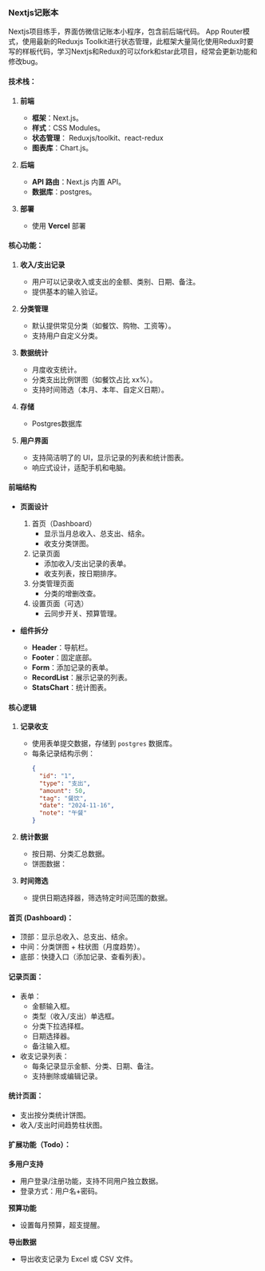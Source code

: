 ### **Nextjs记账本**
Nextjs项目练手，界面仿微信记账本小程序，包含前后端代码。
App Router模式，使用最新的Reduxjs Toolkit进行状态管理，此框架大量简化使用Redux时要写的样板代码，学习Nextjs和Redux的可以fork和star此项目，经常会更新功能和修改bug。

#### **技术栈：**
1. **前端**
   - **框架**：Next.js。
   - **样式**：CSS Modules。
   - **状态管理**： Reduxjs/toolkit、react-redux
   - **图表库**：Chart.js。

2. **后端**
   - **API 路由**：Next.js 内置 API。
   - **数据库**：postgres。

3. **部署**
   - 使用 **Vercel** 部署

#### **核心功能：**
1. **收入/支出记录**
   - 用户可以记录收入或支出的金额、类别、日期、备注。
   - 提供基本的输入验证。

2. **分类管理**
   - 默认提供常见分类（如餐饮、购物、工资等）。
   - 支持用户自定义分类。

3. **数据统计**
   - 月度收支统计。
   - 分类支出比例饼图（如餐饮占比 xx%）。
   - 支持时间筛选（本月、本年、自定义日期）。

4. **存储**
   - Postgres数据库

5. **用户界面**
   - 支持简洁明了的 UI，显示记录的列表和统计图表。
   - 响应式设计，适配手机和电脑。

#### **前端结构**
- **页面设计**
  1. 首页（Dashboard）
     - 显示当月总收入、总支出、结余。
     - 收支分类饼图。
  2. 记录页面
     - 添加收入/支出记录的表单。
     - 收支列表，按日期排序。
  3. 分类管理页面
     - 分类的增删改查。
  4. 设置页面（可选）
     - 云同步开关、预算管理。

- **组件拆分**
  - **Header**：导航栏。
  - **Footer**：固定底部。
  - **Form**：添加记录的表单。
  - **RecordList**：展示记录的列表。
  - **StatsChart**：统计图表。

#### **核心逻辑**
1. **记录收支**
   - 使用表单提交数据，存储到 `postgres` 数据库。
   - 每条记录结构示例：
     ```json
     {
       "id": "1",
       "type": "支出",
       "amount": 50,
       "tag": "餐饮",
       "date": "2024-11-16",
       "note": "午餐"
     }
     ```

2. **统计数据**
   - 按日期、分类汇总数据。
   - 饼图数据：

3. **时间筛选**
   - 提供日期选择器，筛选特定时间范围的数据。

#### **首页 (Dashboard)**：
- 顶部：显示总收入、总支出、结余。
- 中间：分类饼图 + 柱状图（月度趋势）。
- 底部：快捷入口（添加记录、查看列表）。

#### **记录页面**：
- 表单：
  - 金额输入框。
  - 类型（收入/支出）单选框。
  - 分类下拉选择框。
  - 日期选择器。
  - 备注输入框。
- 收支记录列表：
  - 每条记录显示金额、分类、日期、备注。
  - 支持删除或编辑记录。

#### **统计页面**：
- 支出按分类统计饼图。
- 收入/支出时间趋势柱状图。

#### **扩展功能（Todo）：**
 **多用户支持**
   - 用户登录/注册功能，支持不同用户独立数据。
   - 登录方式：用户名+密码。

 **预算功能**
   - 设置每月预算，超支提醒。

**导出数据**
   - 导出收支记录为 Excel 或 CSV 文件。

